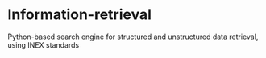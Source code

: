 # Information-retrieval
 Python-based search engine for structured and unstructured data retrieval, using INEX standards
